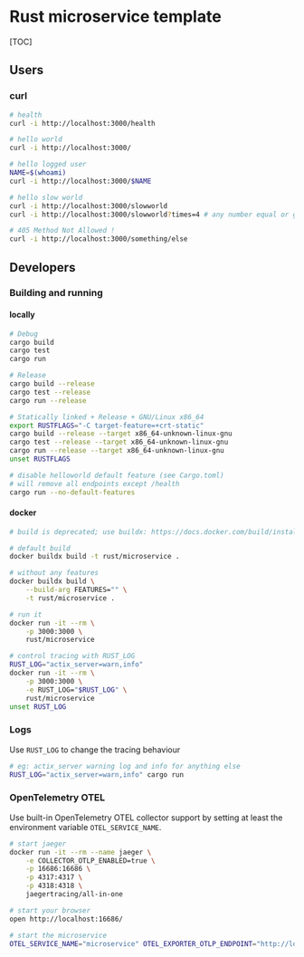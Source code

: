 # Rust microservice template

[TOC]

## Users

### curl

```bash
# health
curl -i http://localhost:3000/health

# hello world
curl -i http://localhost:3000/

# hello logged user
NAME=$(whoami)
curl -i http://localhost:3000/$NAME

# hello slow world
curl -i http://localhost:3000/slowworld
curl -i http://localhost:3000/slowworld?times=4 # any number equal or greeter to 0

# 405 Method Not Allowed !
curl -i http://localhost:3000/something/else
```



## Developers

### Building and running

#### locally

```bash
# Debug
cargo build
cargo test
cargo run

# Release
cargo build --release
cargo test --release
cargo run --release

# Statically linked + Release + GNU/Linux x86_64
export RUSTFLAGS="-C target-feature=+crt-static"
cargo build --release --target x86_64-unknown-linux-gnu
cargo test --release --target x86_64-unknown-linux-gnu
cargo run --release --target x86_64-unknown-linux-gnu
unset RUSTFLAGS

# disable helloworld default feature (see Cargo.toml)
# will remove all endpoints except /health
cargo run --no-default-features
```

#### docker

```bash
# build is deprecated; use buildx: https://docs.docker.com/build/install-buildx/

# default build
docker buildx build -t rust/microservice .

# without any features
docker buildx build \
    --build-arg FEATURES="" \
    -t rust/microservice .

# run it
docker run -it --rm \
    -p 3000:3000 \
    rust/microservice

# control tracing with RUST_LOG
RUST_LOG="actix_server=warn,info"
docker run -it --rm \
    -p 3000:3000 \
    -e RUST_LOG="$RUST_LOG" \
    rust/microservice
unset RUST_LOG
```

### Logs

Use `RUST_LOG` to change the tracing behaviour

```bash
# eg: actix_server warning log and info for anything else
RUST_LOG="actix_server=warn,info" cargo run
```

### OpenTelemetry OTEL

Use built-in OpenTelemetry OTEL collector support by setting at least the environment variable `OTEL_SERVICE_NAME`.

```bash
# start jaeger
docker run -it --rm --name jaeger \
	-e COLLECTOR_OTLP_ENABLED=true \
    -p 16686:16686 \
    -p 4317:4317 \
    -p 4318:4318 \
    jaegertracing/all-in-one

# start your browser
open http://localhost:16686/

# start the microservice
OTEL_SERVICE_NAME="microservice" OTEL_EXPORTER_OTLP_ENDPOINT="http://localhost:4317" cargo run

```
